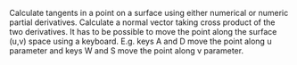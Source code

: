 Calculate tangents in a point on a surface using either numerical or numeric partial derivatives.
Calculate a normal vector taking cross product of the two derivatives.
It has to be possible to move the point along the surface (u,v) space using a keyboard. E.g. keys A and D move the point along u parameter and keys W and S move the point along v parameter.
